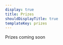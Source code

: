 ```yaml
---
display: true
title: Prizes
shouldDisplayTitle: true
templateKey: prizes
---
```


Prizes coming soon
